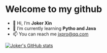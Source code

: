 # Welcome to my github

- 👋 Hi, I’m **Joker Xin**
- 🌱 I’m currently learning **Pytho and Java**
- 📫 You can reach me jxpro@qq.com

[![Joker's GitHub stats](https://stats-jxpro.vercel.app/api?username=jxpro&show_icons=true&theme=blueberry&include_all_commits=true)](https://github.com/Jxpro/github-readme-stats)
